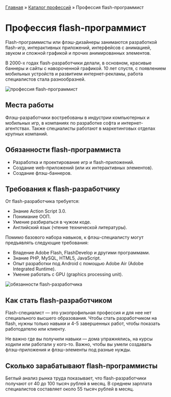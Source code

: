 [Главная](http://enjoy-job.ru/) » [Каталог профессий](http://enjoy-job.ru/professions/) » Профессия flash-программист

# Профессия flash-программист

Flash-программисты или флэш-дизайнеры занимаются разработкой flash-игр, интерактивных приложений, интерфейсов с анимацией, звуком и сложной графикой и прочих анимированных элементов.

В 2000-х годах flash-разработчики делали, в основном, красивые баннеры и сайты с навороченной графикой. 10 лет спустя, с появлением мобильных устройств и развитием интернет-рекламы, работа специалистов стала разнообразней.

![профессия flash-программист](http://enjoy-job.ru/wp-content/uploads/2010/10/flasher1.jpg)

## Места работы

Флэш-разработчики востребованы в индустрии компьютерных и мобильных игр, в компаниях по разработке софта и интернет-агентствах. Также специалисты работают в маркетинговых отделах крупных компаний.

## Обязанности flash-программиста

- Разработка и проектирование игр и flash-приложений.
- Создание web-приложений (или их интерактивных элементов).
- Создание флэш-баннеров.

## Требования к flash-разработчику

От flash-разработчика требуется:

- Знание Action Script 3.0.
- Понимание ООП.
- Умение разбираться в чужом коде.
- Английский язык (чтение технической литературы).

Помимо базового набора навыков, к флэш-специалисту могут предъявлять следующие требования:

- Владение Adobe Flash, FlashDevelop и другими программами.
- Знание PHP, MySQL, HTML5, JavaScript.
- Опыт разработки под Android с помощью Adobe Air (Adobe Integrated Runtime).
- Умение работать с GPU (graphics processing unit).

![обязанности flash-разработчика](http://enjoy-job.ru/wp-content/uploads/2010/10/flasher2.jpg)

## Как стать flash-разработчиком

Flash-специалист — это узкопрофильная профессия и для нее нет специального высшего образования. Чтобы стать разработчиком на flash, нужны только навыки и 4-5 завершенных работ, чтобы показать работодателю или клиенту.

Не важно где вы получили навыки — дома упражнялись, на курсы ходили или работали у кого-то. Важно, чтобы вы умели создавать флэш-приложения и флэш-элементы под разные нужды.

## Сколько зарабатывают flash-программисты

Беглый анализ рынка труда показывает, что flash-разработчики получают от 40 до 100 тысяч рублей в месяц. В среднем зарплата специалистов составляет около 55 тысяч рублей в месяц.